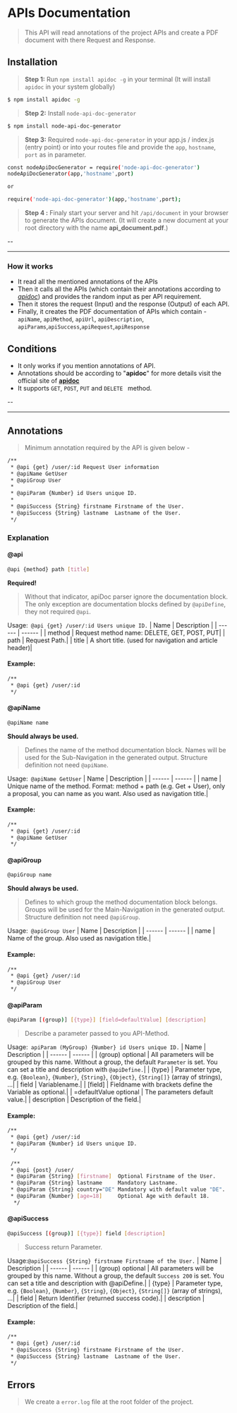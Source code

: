 # APIs Documentation

> This API will read annotations of the project APIs and create a PDF document with there Request and Response.
## Installation

> **Step 1:**
> Run `npm install apidoc -g` in your terminal (It will install `apidoc` in your system globally)

```sh
$ npm install apidoc -g
```

> **Step 2:**
> Install `node-api-doc-generator`

```sh
$ npm install node-api-doc-generator
```

> **Step 3:**
> Required `node-api-doc-generator` in your app.js / index.js (entry point) or into your routes file and provide the `app`, `hostname`, `port` as in parameter.
```sh
const nodeApiDocGenerator = require('node-api-doc-generator')
nodeApiDocGenerator(app,'hostname',port)

or 

require('node-api-doc-generator')(app,'hostname',port);
```

> **Step 4 :**
> Finaly start your server and hit `/api/document` in your browser to generate the APIs document. (It will create a new document at your root directory with the name **api_document.pdf**.)

--

---

### How it works
- It read all the mentioned annotations of the APIs
- Then it calls all the APIs (which contain their annotations according to [*apidoc*](http://apidocjs.com/)) and provides the random input as per API requirement.
- Then it stores the request (Input) and the response (Output) of each API.
- Finally, it creates the PDF  documentation of APIs which contain -
`apiName`, `apiMethod`, `apiUrl`, `apiDescription`, `apiParams`,`apiSuccess`,`apiRequest`,`apiResponse`

## Conditions

  - It only works if you mention annotations of API.
  - Annotations should be according to "**apidoc**" for more details visit the official site of [**apidoc**](http://apidocjs.com/)
  - It supports `GET`, `POST`, `PUT` and `DELETE ` method.
 
 --
 
 ---
 
## Annotations
> Minimum annotation required by the API is given below -

```sh
/**
 * @api {get} /user/:id Request User information
 * @apiName GetUser
 * @apiGroup User
 *
 * @apiParam {Number} id Users unique ID.
 *
 * @apiSuccess {String} firstname Firstname of the User.
 * @apiSuccess {String} lastname  Lastname of the User.
 */
```
### Explanation
#### @api
```sh
@api {method} path [title]
```
**Required!**

> Without that indicator, apiDoc parser ignore the documentation block.
The only exception are documentation blocks defined by  `@apiDefine`, they not required `@api`.

 Usage:` @api {get} /user/:id Users unique ID.`
| Name | Description |
| ------ | ------ |
| method | Request method name: DELETE, GET, POST, PUT|
| path | Request Path.|
| title | A short title. (used for navigation and article header)|

#### Example:
```sh
/**
 * @api {get} /user/:id
 */
```

#### @apiName
```sh
@apiName name
```
**Should always be used.**

> Defines the name of the method documentation block. Names will be used for the Sub-Navigation in the generated output. Structure definition not need  `@apiName`.

 Usage:` @apiName GetUser`
| Name | Description |
| ------ | ------ |
| name | Unique name of the method. Format: method + path (e.g. Get + User), only a proposal, you can name as you want. Also used as navigation title.|

#### Example:
```sh
/**
 * @api {get} /user/:id
 * @apiName GetUser
 */
```

#### @apiGroup
```sh
@apiGroup name
```
 **Should always be used.**
> Defines to which group the method documentation block belongs. Groups will be used for the Main-Navigation in the generated output. Structure definition not need `@apiGroup`.

 Usage:` @apiGroup User`
| Name | Description |
| ------ | ------ |
| name | Name of the group. Also used as navigation title.|

#### Example:
```sh
/**
 * @api {get} /user/:id
 * @apiGroup User
 */
```

#### @apiParam
```sh
@apiParam [(group)] [{type}] [field=defaultValue] [description]
```
> Describe a parameter passed to you API-Method.

 Usage:` apiParam (MyGroup) {Number} id Users unique ID.`
| Name | Description |
| ------ | ------ |
| (group)  optional | All parameters will be grouped by this name. Without a group, the default `Parameter` is set. You can set a title and description with `@apiDefine.`|
| {type} | Parameter type, e.g. `{Boolean}`, `{Number}`, `{String}`, `{Object}`, `{String[]}` (array of strings), ...|
| field | Variablename.|
| [field] | Fieldname with brackets define the Variable as optional.|
| =defaultValue optional | The parameters default value.|
| description | Description of the field.|

#### Example:
```sh
/**
 * @api {get} /user/:id
 * @apiParam {Number} id Users unique ID.
 */
 
 /**
 * @api {post} /user/
 * @apiParam {String} [firstname]  Optional Firstname of the User.
 * @apiParam {String} lastname     Mandatory Lastname.
 * @apiParam {String} country="DE" Mandatory with default value "DE".
 * @apiParam {Number} [age=18]     Optional Age with default 18.
  */
```

#### @apiSuccess
```sh
@apiSuccess [(group)] [{type}] field [description]
```
> Success return Parameter.

 Usage:`@apiSuccess {String} firstname Firstname of the User.`
| Name | Description |
| ------ | ------ |
| (group)  optional | All parameters will be grouped by this name. Without a group, the default `Success 200` is set. You can set a title and description with @apiDefine.|
| {type} | Parameter type, e.g. `{Boolean}`, `{Number}`, `{String}`, `{Object}`, `{String[]}` (array of strings), ...|
| field | 	Return Identifier (returned success code).|
| description | Description of the field.|

#### Example:
```sh
/**
 * @api {get} /user/:id
 * @apiSuccess {String} firstname Firstname of the User.
 * @apiSuccess {String} lastname  Lastname of the User.
 */
```

## Errors

> We create a `error.log` file at the root folder of the project.



   